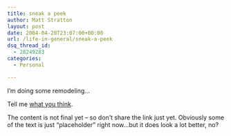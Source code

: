 ```yaml
---
title: sneak a peek
author: Matt Stratton
layout: post
date: 2004-04-20T23:07:00+00:00
url: /life-in-general/sneak-a-peek
dsq_thread_id:
  - 28249283
categories:
  - Personal

---
```

I&#8217;m doing some remodeling&#8230;

Tell me <a href="https://www.dancingwithgaia.com/epk/default.html" target="_blank">what you think</a>.

The content is not final yet &#8211; so don&#8217;t share the link just yet. Obviously some of the text is just &#8220;placeholder&#8221; right now&#8230;but it does look a lot better, no?